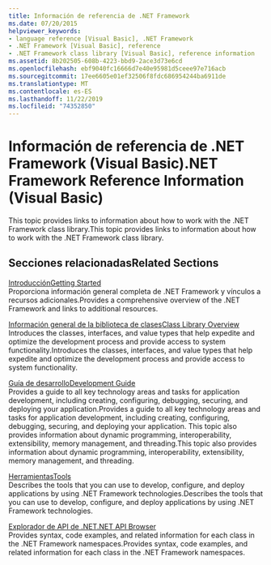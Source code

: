 ```yaml
---
title: Información de referencia de .NET Framework
ms.date: 07/20/2015
helpviewer_keywords:
- language reference [Visual Basic], .NET Framework
- .NET Framework [Visual Basic], reference
- .NET Framework class library [Visual Basic], reference information
ms.assetid: 8b202505-608b-4223-bbd9-2ace3d73e6cd
ms.openlocfilehash: ebf9040fc16666d7e40e95981d5ceee97e716acb
ms.sourcegitcommit: 17ee6605e01ef32506f8fdc686954244ba6911de
ms.translationtype: MT
ms.contentlocale: es-ES
ms.lasthandoff: 11/22/2019
ms.locfileid: "74352850"
---
```

# <a name="net-framework-reference-information-visual-basic"></a><span data-ttu-id="b6c8a-102">Información de referencia de .NET Framework (Visual Basic)</span><span class="sxs-lookup"><span data-stu-id="b6c8a-102">.NET Framework Reference Information (Visual Basic)</span></span>
<span data-ttu-id="b6c8a-103">This topic provides links to information about how to work with the .NET Framework class library.</span><span class="sxs-lookup"><span data-stu-id="b6c8a-103">This topic provides links to information about how to work with the .NET Framework class library.</span></span>  
  
## <a name="related-sections"></a><span data-ttu-id="b6c8a-104">Secciones relacionadas</span><span class="sxs-lookup"><span data-stu-id="b6c8a-104">Related Sections</span></span>  
 [<span data-ttu-id="b6c8a-105">Introducción</span><span class="sxs-lookup"><span data-stu-id="b6c8a-105">Getting Started</span></span>](../../framework/get-started/index.md)  
 <span data-ttu-id="b6c8a-106">Proporciona información general completa de .NET Framework y vínculos a recursos adicionales.</span><span class="sxs-lookup"><span data-stu-id="b6c8a-106">Provides a comprehensive overview of the .NET Framework and links to additional resources.</span></span>  
  
 [<span data-ttu-id="b6c8a-107">Información general de la biblioteca de clases</span><span class="sxs-lookup"><span data-stu-id="b6c8a-107">Class Library Overview</span></span>](../../standard/class-library-overview.md)  
 <span data-ttu-id="b6c8a-108">Introduces the classes, interfaces, and value types that help expedite and optimize the development process and provide access to system functionality.</span><span class="sxs-lookup"><span data-stu-id="b6c8a-108">Introduces the classes, interfaces, and value types that help expedite and optimize the development process and provide access to system functionality.</span></span>  
  
 [<span data-ttu-id="b6c8a-109">Guía de desarrollo</span><span class="sxs-lookup"><span data-stu-id="b6c8a-109">Development Guide</span></span>](../../framework/development-guide.md)  
 <span data-ttu-id="b6c8a-110">Provides a guide to all key technology areas and tasks for application development, including creating, configuring, debugging, securing, and deploying your application.</span><span class="sxs-lookup"><span data-stu-id="b6c8a-110">Provides a guide to all key technology areas and tasks for application development, including creating, configuring, debugging, securing, and deploying your application.</span></span> <span data-ttu-id="b6c8a-111">This topic also provides information about dynamic programming, interoperability, extensibility, memory management, and threading.</span><span class="sxs-lookup"><span data-stu-id="b6c8a-111">This topic also provides information about dynamic programming, interoperability, extensibility, memory management, and threading.</span></span>  
  
 [<span data-ttu-id="b6c8a-112">Herramientas</span><span class="sxs-lookup"><span data-stu-id="b6c8a-112">Tools</span></span>](../../framework/tools/index.md)  
 <span data-ttu-id="b6c8a-113">Describes the tools that you can use to develop, configure, and deploy applications by using .NET Framework technologies.</span><span class="sxs-lookup"><span data-stu-id="b6c8a-113">Describes the tools that you can use to develop, configure, and deploy applications by using .NET Framework technologies.</span></span>  
  
 [<span data-ttu-id="b6c8a-114">Explorador de API de .NET</span><span class="sxs-lookup"><span data-stu-id="b6c8a-114">.NET API Browser</span></span>](../../../api/index.md)  
 <span data-ttu-id="b6c8a-115">Provides syntax, code examples, and related information for each class in the .NET Framework namespaces.</span><span class="sxs-lookup"><span data-stu-id="b6c8a-115">Provides syntax, code examples, and related information for each class in the .NET Framework namespaces.</span></span>
